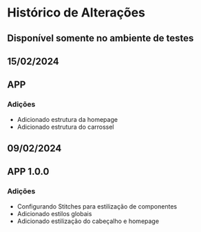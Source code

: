 # Histórico de Alterações

## Disponível somente no ambiente de testes

## 15/02/2024

## APP

### Adições

- Adicionado estrutura da homepage
- Adicionado estrutura do carrossel

## 09/02/2024

## APP 1.0.0

### Adições

- Configurando Stitches para estilização de componentes
- Adicionado estilos globais
- Adicionado estilização do cabeçalho e homepage